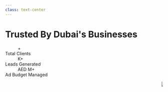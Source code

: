 ```yaml
---
class: text-center
---
```


# Trusted By Dubai's Businesses
<div 
  v-motion
  :initial="{ opacity: 0, y: 100 }"
  :enter="{ opacity: 1, y: 0 }"
  :exit="{ opacity: 1, y: 0 }"
  class="mx-auto max-w-screen-xl px-4 py-8 sm:px-6 sm:py-12 lg:px-8"
>
    <dl class="grid grid-cols-1 gap-8 sm:mt-8 sm:grid-cols-2 lg:grid-cols-3">
        <div 
          v-motion
          :initial="{ filter: 'blur(12px)', opacity: 0, scale: 0.8 }"
          :enter="{ filter: 'blur(0px)', opacity: 1, scale: 1, transition: { delay: 200 } }"
          class="flex flex-col px-4 py-8 text-center bg-zinc-900/50 rounded-xl border border-zinc-800 hover:border-red-600/50"
        >
            <dd class="text-2xl font-extrabold text-red-600 md:text-4xl mb-4">
                <Ticker :value="50" :decimalPlaces="0" />+
            </dd>
            <dt class="text-base font-medium text-zinc-400">Total Clients</dt>
        </div>
        <div 
          v-motion
          :initial="{ filter: 'blur(12px)', opacity: 0, scale: 0.8 }"
          :enter="{ filter: 'blur(0px)', opacity: 1, scale: 1, transition: { delay: 400 } }"
          class="flex flex-col px-4 py-8 text-center bg-zinc-900/50 rounded-xl border border-zinc-800 hover:border-red-600/50"
        >
            <dd class="text-2xl font-extrabold text-red-600 md:text-4xl mb-4">
                <Ticker :value="30" decimalPlaces="0" />K+
            </dd>
            <dt class="text-base font-medium text-zinc-400">Leads Generated</dt>
        </div>
        <div 
          v-motion
          :initial="{ filter: 'blur(12px)', opacity: 0, scale: 0.8 }"
          :enter="{ filter: 'blur(0px)', opacity: 1, scale: 1, transition: { delay: 600 } }"
          class="flex flex-col px-4 py-8 text-center bg-zinc-900/50 rounded-xl border border-zinc-800 hover:border-red-600/50"
        >
            <dd class="text-2xl font-extrabold text-red-600 md:text-4xl mb-4">
                AED <Ticker :value="3" decimalPlaces="0" />M+
            </dd>
            <dt class="text-base font-medium text-zinc-400">Ad Budget Managed</dt>
        </div>
    </dl>
</div>

<div 
  v-motion
  :initial="{ opacity: 0 }"
  :enter="{ opacity: 1, transition: { delay: 800 } }"
  class="relative mt-8"
>
    <Marquee
        class="[--duration:20s]"
    >
        <img src="/packman_Logo.png" class="h-12 duration-300 bg-white rounded-xl" />
        <img src="/Casapons.png" class="h-12 rounded-xl duration-300 bg-white rounded-xl" />
        <img src="/Tick.webp" class="h-12 bg-white rounded-xl duration-300 p-2" />
        <img src="/ASUS.png" class="h-12 w-full rounded-xl bg-white rounded-xl duration-300" />
        <img src="/TFG.png" class="h-12 w-full rounded-xl bg-white rounded-xl duration-300" />
    </Marquee>
    <div class="pointer-events-none absolute inset-y-0 left-0 w-1/3 bg-gradient-to-r from-[#0f0f0f] dark:from-background" />
    <div class="pointer-events-none absolute inset-y-0 right-0 w-1/3 bg-gradient-to-l from-[#0f0f0f] dark:from-background" />
</div>


